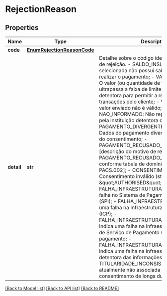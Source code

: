 # RejectionReason

## Properties
Name | Type | Description | Notes
------------ | ------------- | ------------- | -------------
**code** | [**EnumRejectionReasonCode**](EnumRejectionReasonCode.md) |  | 
**detail** | **str** | Detalhe sobre o código identificador do motivo de rejeição.  - SALDO_INSUFICIENTE: A conta selecionada não possui saldo suficiente para realizar o pagamento; - VALOR_ACIMA_LIMITE: O valor (ou quantidade de transações) ultrapassa a faixa de limite parametrizada na detentora para permitir a realização de transações pelo cliente; - VALOR_INVALIDO: O valor enviado não é válido;  - NAO_INFORMADO: Não reportado/identificado pela instituição detentora de conta; - PAGAMENTO_DIVERGENTE_CONSENTIMENTO: Dados do pagamento divergentes dos dados do consentimento; - PAGAMENTO_RECUSADO_DETENTORA: [descrição do motivo de recusa]; - PAGAMENTO_RECUSADO_SPI: [código de erro conforme tabela de domínios reason PACS.002]; - CONSENTIMENTO_INVALIDO: Consentimento inválido (status diferente de \&quot;AUTHORISED\&quot; ou está expirado); - FALHA_INFRAESTRUTURA_SPI: Indica uma falha no Sistema de Pagamentos Instantâneos (SPI); - FALHA_INFRAESTRUTURA_ICP: Indica uma falha na Infraestrutura de Chaves Públicas (ICP); - FALHA_INFRAESTRUTURA_PSP_RECEBEDOR: Indica uma falha na infraestrutura do Prestador de Serviço de Pagamento (PSP) que recebe o pagamento; - FALHA_INFRAESTRUTURA_DETENTORA: indica uma falha na infraestrutura da instituição detentora das informações ou recursos; - TITULARIDADE_INCONSISTENTE: Conta atualmente não associada ao CPF/CNPJ do consentimento de longa duração  | 

[[Back to Model list]](../README.md#documentation-for-models) [[Back to API list]](../README.md#documentation-for-api-endpoints) [[Back to README]](../README.md)

